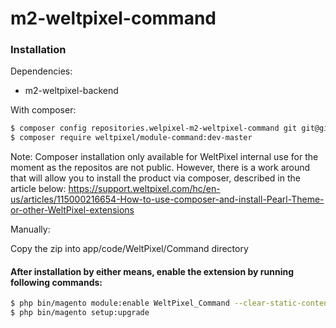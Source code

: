 # m2-weltpixel-command

### Installation

Dependencies:

-   m2-weltpixel-backend

With composer:

```sh
$ composer config repositories.welpixel-m2-weltpixel-command git git@github.com:rusdragos/m2-weltpixel-command.git
$ composer require weltpixel/module-command:dev-master
```

Note: Composer installation only available for WeltPixel internal use for the moment as the repositos are not public. However, there is a work around that will allow you to install the product via composer, described in the article below: https://support.weltpixel.com/hc/en-us/articles/115000216654-How-to-use-composer-and-install-Pearl-Theme-or-other-WeltPixel-extensions

Manually:

Copy the zip into app/code/WeltPixel/Command directory

#### After installation by either means, enable the extension by running following commands:

```sh
$ php bin/magento module:enable WeltPixel_Command --clear-static-content
$ php bin/magento setup:upgrade
```
